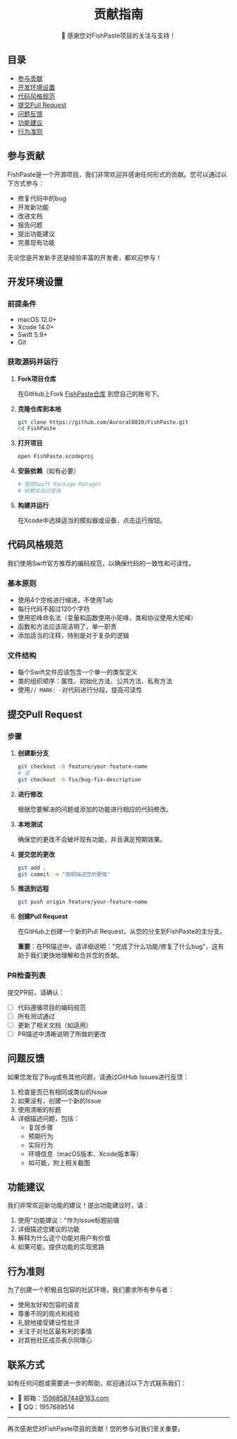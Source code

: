 <div align="center">
  <h1>贡献指南</h1>
  <p>🙏 感谢您对FishPaste项目的关注与支持！</p>
</div>

## 目录

- [参与贡献](#参与贡献)
- [开发环境设置](#开发环境设置)
- [代码风格规范](#代码风格规范)
- [提交Pull Request](#提交pull-request)
- [问题反馈](#问题反馈)
- [功能建议](#功能建议)
- [行为准则](#行为准则)

## 参与贡献

FishPaste是一个开源项目，我们非常欢迎并感谢任何形式的贡献。您可以通过以下方式参与：

- 修复代码中的bug
- 开发新功能
- 改进文档
- 报告问题
- 提出功能建议
- 完善现有功能

无论您是开发新手还是经验丰富的开发者，都欢迎参与！

## 开发环境设置

### 前提条件

- macOS 12.0+
- Xcode 14.0+
- Swift 5.9+
- Git

### 获取源码并运行

1. **Fork项目仓库**
   
   在GitHub上Fork [FishPaste仓库](https://github.com/Auroral0810/FishPaste) 到您自己的账号下。

2. **克隆仓库到本地**

   ```bash
   git clone https://github.com/Auroral0810/FishPaste.git
   cd FishPaste
   ```

3. **打开项目**

   ```bash
   open FishPaste.xcodeproj
   ```

4. **安装依赖**（如有必要）

   ```bash
   # 使用Swift Package Manager
   # 依赖会自动安装
   ```

5. **构建并运行**

   在Xcode中选择适当的模拟器或设备，点击运行按钮。

## 代码风格规范

我们使用Swift官方推荐的编码规范，以确保代码的一致性和可读性。

### 基本原则

- 使用4个空格进行缩进，不使用Tab
- 每行代码不超过120个字符
- 使用驼峰命名法（变量和函数使用小驼峰，类和协议使用大驼峰）
- 函数和方法应该简洁明了，单一职责
- 添加适当的注释，特别是对于复杂的逻辑

### 文件结构

- 每个Swift文件应该包含一个单一的类型定义
- 类的组织顺序：属性、初始化方法、公共方法、私有方法
- 使用`// MARK: -`对代码进行分段，提高可读性

## 提交Pull Request

### 步骤

1. **创建新分支**

   ```bash
   git checkout -b feature/your-feature-name
   # 或
   git checkout -b fix/bug-fix-description
   ```

2. **进行修改**

   根据您要解决的问题或添加的功能进行相应的代码修改。

3. **本地测试**

   确保您的更改不会破坏现有功能，并且满足预期效果。

4. **提交您的更改**

   ```bash
   git add .
   git commit -m "简明描述您的更改"
   ```

5. **推送到远程**

   ```bash
   git push origin feature/your-feature-name
   ```

6. **创建Pull Request**

   在GitHub上创建一个新的Pull Request，从您的分支到FishPaste的主分支。
   
   **重要**：在PR描述中，请详细说明："完成了什么功能/修复了什么bug"，这有助于我们更快地理解和合并您的贡献。

### PR检查列表

提交PR前，请确认：

- [ ] 代码遵循项目的编码规范
- [ ] 所有测试通过
- [ ] 更新了相关文档（如适用）
- [ ] PR描述中清晰说明了所做的更改

## 问题反馈

如果您发现了Bug或有其他问题，请通过GitHub Issues进行反馈：

1. 检查是否已有相同或类似的Issue
2. 如果没有，创建一个新的Issue
3. 使用清晰的标题
4. 详细描述问题，包括：
   - 复现步骤
   - 预期行为
   - 实际行为
   - 环境信息（macOS版本、Xcode版本等）
   - 如可能，附上相关截图

## 功能建议

我们非常欢迎新功能的建议！提出功能建议时，请：

1. 使用"功能建议："作为Issue标题前缀
2. 详细描述您建议的功能
3. 解释为什么这个功能对用户有价值
4. 如果可能，提供功能的实现思路

## 行为准则

为了创建一个积极且包容的社区环境，我们要求所有参与者：

- 使用友好和包容的语言
- 尊重不同的观点和经验
- 礼貌地接受建设性批评
- 关注于对社区最有利的事情
- 对其他社区成员表示同理心

## 联系方式

如有任何问题或需要进一步的帮助，欢迎通过以下方式联系我们：

- 📧 邮箱：1596858744@163.com
- 🐧 QQ：1957689514

---

再次感谢您对FishPaste项目的贡献！您的参与对我们至关重要。
